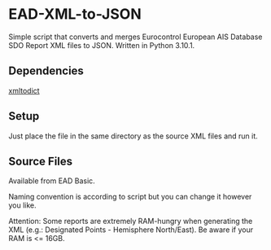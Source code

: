 # EAD-XML-to-JSON
Simple script that converts and merges Eurocontrol European AIS Database SDO Report XML files to JSON. Written in Python 3.10.1.

## Dependencies ##

[xmltodict](https://pypi.org/project/xmltodict/)

## Setup ##

Just place the file in the same directory as the source XML files and run it. 

## Source Files ##

Available from EAD Basic.

Naming convention is according to script but you can change it however you like.

Attention: Some reports are extremely RAM-hungry when generating the XML (e.g.: Designated Points - Hemisphere North/East). Be aware if your RAM is <= 16GB.

